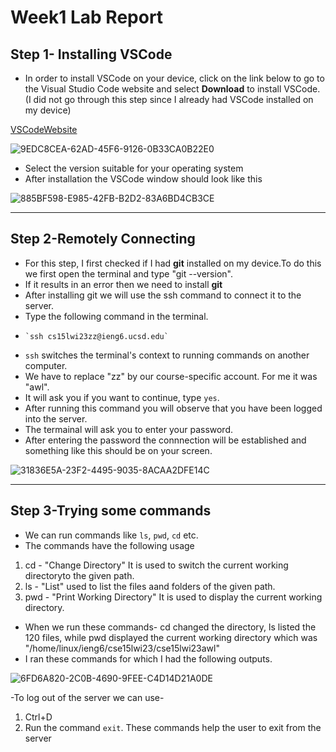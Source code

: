# Week1 Lab Report
## Step 1- Installing VSCode

- In order to install VSCode on your device, click on the link below to go to the Visual Studio Code website and select **Download** to install VSCode. (I did not go through this step since I already had VSCode installed on my device)

[VSCodeWebsite](https://code.visualstudio.com/)

![9EDC8CEA-62AD-45F6-9126-0B33CA0B22E0](https://user-images.githubusercontent.com/122580828/212518993-c888b33f-e6b0-4b63-b97f-830d7afd113b.jpeg)


- Select the version suitable for your operating system
- After installation the VSCode window should look like this

![885BF598-E985-42FB-B2D2-83A6BD4CB3CE](https://user-images.githubusercontent.com/122580828/212518279-f6ad364e-f2d2-4f37-853e-ff2ba15388bd.jpeg)



---
## Step 2-Remotely Connecting
- For this step, I first checked if I had **git** installed on my device.To do this we first open the terminal and type "git --version".
- If it results in an error then we need to install **git**
- After installing git we will use the ssh command to connect it to the server.
- Type the following command in the terminal.
-     `ssh cs15lwi23zz@ieng6.ucsd.edu`
-  `ssh` switches the terminal's context to running commands on another computer.
- We have to replace "zz" by our course-specific account. For me it was "awl".
- It will ask you if you want to continue, type `yes`.
- After running this command you will observe that you have been logged into the server.
- The termainal will ask you to enter your password.
- After entering the password the connnection will be established and something like this should be on your screen.

![31836E5A-23F2-4495-9035-8ACAA2DFE14C](https://user-images.githubusercontent.com/122580828/212518404-2d853179-3237-4781-8e4e-d68fa779295d.jpeg)



---
## Step 3-Trying some commands
- We can run commands like `ls`, `pwd`, `cd` etc.
- The commands have the following usage

1. cd - "Change Directory" It is used to switch the current working directoryto the given path.
2. ls - "List" used to list the files aand folders of the given path.
3. pwd - "Print Working Directory" It is used to display the current working directory.
- When we run these commands- cd changed the directory, ls listed the 120 files, while pwd displayed the current working directory which was "/home/linux/ieng6/cse15lwi23/cse15lwi23awl"
- I ran these commands for which I had the following outputs.

![6FD6A820-2C0B-4690-9FEE-C4D14D21A0DE](https://user-images.githubusercontent.com/122580828/212518457-a6c523be-98ee-48b2-93d0-c6780081ee94.jpeg)

-To log out of the server we can use-
1. Ctrl+D
2. Run the command `exit`.
These commands help the user to exit from the server

